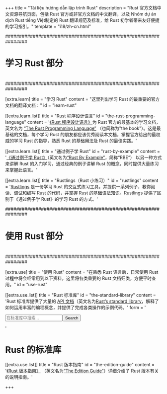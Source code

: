 +++
title = "Tài liệu hướng dẫn lập trình Rust"
description = "Rust 官方文档中文资源导航页面，包括 Rust 官方或非官方文档的中文翻译，以及 Nhóm dự án dịch Rust tiếng Việt制定的 Rust 翻译规范及标准，给 Rust 初学者带来友好便捷的学习指引。"
template = "i18/zh-cn.html"



################################################################
#
# 学习 Rust 部分
#
################################################################

[extra.learn]
title = "学习 Rust"
content = "这里列出学习 Rust 的最重要的官方文档的翻译文档："
id = "learn-rust"

[[extra.learn.list]]
title = "Rust 程序设计语言"
id = "the-rust-programming-language"
content = '<a href="book">《Rust 程序设计语言》</a>为 Rust 官方的最基本的学习文档，英文名为 <a href="https://doc.rust-lang.org/book/">“The Rust Programming Language”</a> （也简称为&quot;the book&quot;）。这是最基础的文档，每个学习 Rust 的朋友都应该优秀阅读本文档，掌握官方给出的最权威的学习 Rust 的指导，熟悉 Rust 的基础用法及 Rust 的最佳实践。'

[[extra.learn.list]]
title = "通过例子学 Rust"
id = "rust-by-example"
content = '<a href="rust-by-example">《通过例子学 Rust》</a>（英文名为<a href="https://doc.rust-lang.org/rust-by-example/">“Rust By Example”</a>，简称“RBE”） 以另一种方式来讲解 Rust 的入门学习，通过经典的例子讲解 Rust 的概念，同时提供大量练习来掌握此语言。'

[[extra.learn.list]]
title = "Rustlings（Rust 小练习）"
id = "rustlings"
content = '<a href="https://github.com/ByteBuffer2022/rust-book-vn/rustlings-cn">Rustlings</a> 是一份学习 Rust 的交互式练习工具，并提供一系列例子，教你阅读、调试和编写 Rust 的代码，并掌握 Rust 的基础语法知识。Rustlings 提供了区别于《通过例子学 Rust》的学习 Rust 的方式。'



################################################################
#
# 使用 Rust 部分
#
################################################################

[extra.use]
title = "使用 Rust"
content = "在熟悉 Rust 语言后，日常使用 Rust 过程中将会经常用到以下资料，这里将各类重要的 Rust 文档归类，方便平时查用。"
id = "use-rust"

[[extra.use.list]]
title = "Rust 标准库"
id = "the-standard-library"
content = 'Rust 标准库提供了大量的 <a href="std">API 文档</a>（英文名为<a href="https://doc.rust-lang.org/std/">Rust’s standard library</a>，解释了如何运用丰富的编程概念，并提供了完成各类操作的示例代码。'
form = '<div><form action="std/index.html" method="get"><input id="search-input" type="search" name="search" placeholder="在标准库中搜索..."><button id="search-but">Search</button></form></div>'

# Rust 的标准库

[[extra.use.list]]
title = "Rust 版本指南"
id = "the-edition-guide"
content = '<a href="edition-guide">《Rust 版本指南》</a> （英文名为<a href="https://doc.rust-lang.org/edition-guide/">“The Edition Guide”</a>）详细介绍了 Rust 版本有关的说明指南。'

+++
